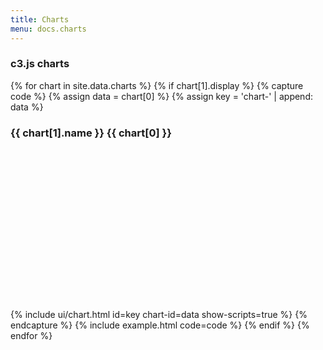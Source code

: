 ```yaml
---
title: Charts
menu: docs.charts
---
```


### c3.js charts 

{% for chart in site.data.charts %}
{% if chart[1].display %}
{% capture code %}
{% assign data = chart[0] %}
{% assign key = 'chart-' | append: data %}
	<div class="card">
		<div class="card-header">
			<h3 class="card-title">{{ chart[1].name }} {{ chart[0] }}</h3>
		</div>
		<div class="card-body">
			<div id="{{ key }}" style="height: 16rem"></div>
		</div>
	</div>
	{% include ui/chart.html id=key chart-id=data show-scripts=true %}
{% endcapture %}
{% include example.html code=code %}
{% endif %}
{% endfor %}
